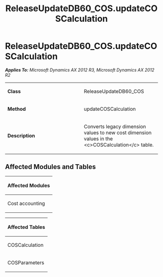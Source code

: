 ﻿---
title: ReleaseUpdateDB60_COS.updateCOSCalculation
TOCTitle: ReleaseUpdateDB60_COS.updateCOSCalculation
ms:assetid: afe5e5cd-1a10-0336-5e42-c36ec9b2100d
ms:mtpsurl: https://msdn.microsoft.com/en-us/library/JJ686582(v=AX.60)
ms:contentKeyID: 49710536
ms.date: 05/18/2015
mtps_version: v=AX.60
---

# ReleaseUpdateDB60\_COS.updateCOSCalculation 


_**Applies To:** Microsoft Dynamics AX 2012 R3, Microsoft Dynamics AX 2012 R2_

<table>
<colgroup>
<col style="width: 50%" />
<col style="width: 50%" />
</colgroup>
<tbody>
<tr class="odd">
<td><p><strong>Class</strong></p></td>
<td><p>ReleaseUpdateDB60_COS</p></td>
</tr>
<tr class="even">
<td><p><strong>Method</strong></p></td>
<td><p>updateCOSCalculation</p></td>
</tr>
<tr class="odd">
<td><p><strong>Description</strong></p></td>
<td><p>Converts legacy dimension values to new cost dimension values in the &lt;c&gt;COSCalculation&lt;/c&gt; table.</p></td>
</tr>
</tbody>
</table>


## Affected Modules and Tables

<table>
<colgroup>
<col style="width: 100%" />
</colgroup>
<thead>
<tr class="header">
<th><p>Affected Modules</p></th>
</tr>
</thead>
<tbody>
<tr class="odd">
<td><p>Cost accounting</p></td>
</tr>
</tbody>
</table>


<table>
<colgroup>
<col style="width: 100%" />
</colgroup>
<thead>
<tr class="header">
<th><p>Affected Tables</p></th>
</tr>
</thead>
<tbody>
<tr class="odd">
<td><p>COSCalculation</p></td>
</tr>
<tr class="even">
<td><p>COSParameters</p></td>
</tr>
</tbody>
</table>

  


